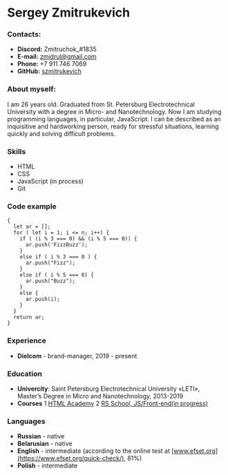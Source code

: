  # Sergey Zmitrukevich
 ### Contacts:
 * **Discord:** Zmitruchok_#1835
 * **E-mail:** zmidrul@gmail.com
 * **Phone:** +7 911 746 7069
 * **GitHub:** [szmitrukevich](https://github.com/szmitrukevich)
 ### About myself:
 I am 26 years old. Graduated from St. Petersburg Electrotechnical University with a degree in Micro- and Nanotechnology.
Now I am studying programming languages, in particular, JavaScript. I can be described as an inquisitive and hardworking person, ready for stressful situations, learning quickly and solving difficult problems.
### Skills
* HTML
* CSS
* JavaScript (in process)
* Git
### Code example
```function fizzbuzz(n)
{
  let ar = [];
  for ( let i = 1; i <= n; i++) {
    if ( (i % 3 === 0) && (i % 5 === 0)) {
      ar.push('FizzBuzz');
    }
    else if ( i % 3 === 0 ) {
      ar.push("Fizz");
    }
    else if ( i % 5 === 0) {
      ar.push("Buzz");
    }
    else {
      ar.push(i);
    }
  }
  return ar;
}
```
### Experience
* **Dielcom** - brand-manager, 2019 - present
### Education
* **Univercity**: Saint Petersburg Electrotechnical University «LETI», Master’s Degree in Micro and Nanotechnology, 2013-2019
* **Courses**
    1 [HTML Academy](https://htmlacademy.ru/)
    2 [RS School, JS/Front-end(in progress)](https://rs.school/)
### Languages
* **Russian** - native
* **Belarusian** - native
* **English** - intermediate (according to the online test at [www.efset.org](https://www.efset.org/quick-check/), 81%)
* **Polish** - intermediate
   
